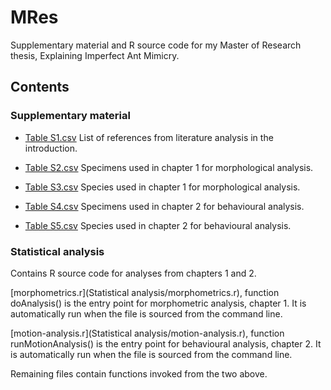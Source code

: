 # MRes
Supplementary material and R source code for my Master of Research thesis, Explaining Imperfect Ant Mimicry.

## Contents
### Supplementary material

* [Table S1.csv](Supplementary%20material/Table%20S1.csv)
  List of references from literature analysis in the introduction. 

* [Table S2.csv](Supplementary%20material/Table%20S2.csv)
  Specimens used in chapter 1 for morphological analysis.

* [Table S3.csv](Supplementary%20material/Table%20S3.csv)
  Species used in chapter 1 for morphological analysis.

* [Table S4.csv](Supplementary%20material/Table%20S4.csv)
  Specimens used in chapter 2 for behavioural analysis.

* [Table S5.csv](Supplementary%20material/Table%20S5.csv)
  Species used in chapter 2 for behavioural analysis.

### Statistical analysis

Contains R source code for analyses from chapters 1 and 2.

[morphometrics.r](Statistical analysis/morphometrics.r), function doAnalysis() is the entry point for morphometric analysis, chapter 1. It is automatically run when the file is sourced from the command line.

[motion-analysis.r](Statistical analysis/motion-analysis.r), function runMotionAnalysis() is the entry point for behavioural analysis, chapter 2. It is automatically run when the file is sourced from the command line.

Remaining files contain functions invoked from the two above.
